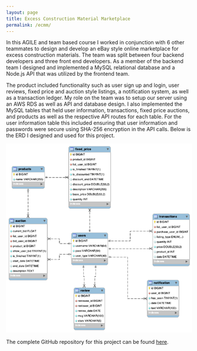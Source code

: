 ```yaml
---
layout: page
title: Excess Construction Material Marketplace
permalink: /ecmm/
---
```


In this AGILE and team based course I worked in conjunction with 6 other teammates to design and develop an eBay style online marketplace for excess construction materials. The team was split between four backend developers and three front end developers. As a member of the backend team I designed and implemented a MySQL relational database and a Node.js API that was utilized by the frontend team.

The product included functionality such as user sign up and login, user reviews, fixed price and auction style listings, a notification system, as well as a transaction ledger. My role on the team was to setup our server using an AWS RDS as well as API and database design. I also implemented the MySQL tables that held user information, transactions, fixed price auctions, and products as well as the respective API routes for each table. For the user information table this included ensuring that user information and passwords were secure using SHA-256 encryption in the API calls. Below is the ERD I designed and used for this project.

<div style="text-align: center"><img src="/images/ExcessConstruction.png"  /></div>

The complete GitHub repository for this project can be found [here][excess-link].

[excess-link]: https://github.com/tmcnitt/GUI-Team2
